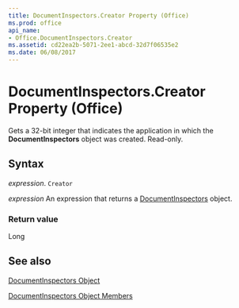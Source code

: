 ```yaml
---
title: DocumentInspectors.Creator Property (Office)
ms.prod: office
api_name:
- Office.DocumentInspectors.Creator
ms.assetid: cd22ea2b-5071-2ee1-abcd-32d7f06535e2
ms.date: 06/08/2017
---
```



# DocumentInspectors.Creator Property (Office)

Gets a 32-bit integer that indicates the application in which the  **DocumentInspectors** object was created. Read-only.


## Syntax

 _expression_. `Creator`

 _expression_ An expression that returns a [DocumentInspectors](./Office.DocumentInspectors.md) object.


### Return value

Long


## See also


[DocumentInspectors Object](Office.DocumentInspectors.md)



[DocumentInspectors Object Members](./overview/Library-Reference/documentinspectors-members-office.md)

